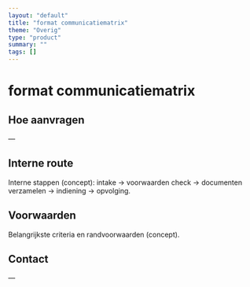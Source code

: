 ```yaml
---
layout: "default"
title: "format communicatiematrix"
theme: "Overig"
type: "product"
summary: ""
tags: []
---
```

# format communicatiematrix



## Hoe aanvragen
—

## Interne route
Interne stappen (concept): intake → voorwaarden check → documenten verzamelen → indiening → opvolging.

## Voorwaarden
Belangrijkste criteria en randvoorwaarden (concept).

## Contact
—

